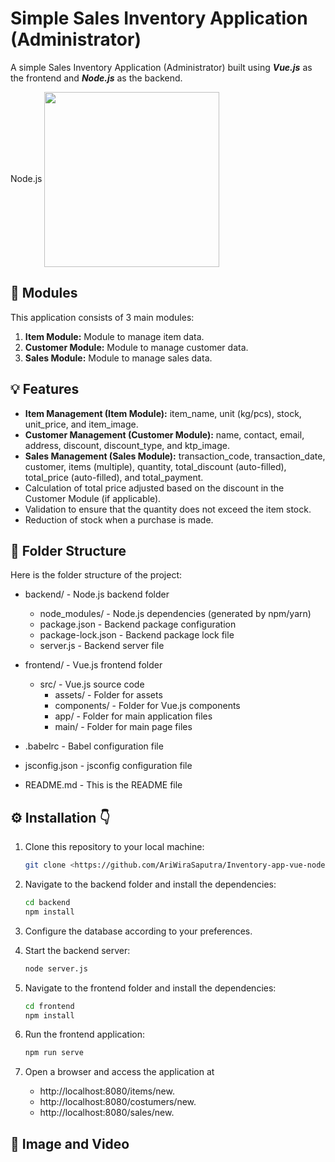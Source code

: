 # Simple Sales Inventory Application (Administrator)

A simple Sales Inventory Application (Administrator) built using _**Vue.js**_ as the frontend and _**Node.js**_ as the backend.
  <p align="left"> Node.js <img align="center" width="280" <img src="./icons/NodeJS-Dark.svg" width="48"></p>
  
## 🚩 Modules

This application consists of 3 main modules:
1. **Item Module:** Module to manage item data.
2. **Customer Module:** Module to manage customer data.
3. **Sales Module:** Module to manage sales data.

## 💡 Features

- **Item Management (Item Module):** item_name, unit (kg/pcs), stock, unit_price, and item_image.
- **Customer Management (Customer Module):** name, contact, email, address, discount, discount_type, and ktp_image.
- **Sales Management (Sales Module):** transaction_code, transaction_date, customer, items (multiple), quantity, total_discount (auto-filled), total_price (auto-filled), and total_payment.
- Calculation of total price adjusted based on the discount in the Customer Module (if applicable).
- Validation to ensure that the quantity does not exceed the item stock.
- Reduction of stock when a purchase is made.

## 🔖 Folder Structure

Here is the folder structure of the project:

- backend/ - Node.js backend folder
  - node_modules/ - Node.js dependencies (generated by npm/yarn)
  - package.json - Backend package configuration
  - package-lock.json - Backend package lock file
  - server.js - Backend server file

- frontend/ - Vue.js frontend folder
  - src/ - Vue.js source code
    - assets/ - Folder for assets
    - components/ - Folder for Vue.js components
    - app/ - Folder for main application files
    - main/ - Folder for main page files
    
- .babelrc - Babel configuration file
- jsconfig.json - jsconfig configuration file
- README.md - This is the README file

## ⚙️ Installation 👇

1. Clone this repository to your local machine:

    ```sh 
    git clone <https://github.com/AriWiraSaputra/Inventory-app-vue-node.js.git>
    ```
2. Navigate to the backend folder and install the dependencies:
 
    ```sh 
    cd backend
    npm install
    ```
3. Configure the database according to your preferences.
4. Start the backend server:
    
    ```sh 
    node server.js
    ```
5. Navigate to the frontend folder and install the dependencies:
    
    ```sh
    cd frontend
    npm install
    ```
6. Run the frontend application:
    
    ```sh
    npm run serve
    ```
 7. Open a browser and access the application at 
    - http://localhost:8080/items/new.
    - http://localhost:8080/costumers/new.
    - http://localhost:8080/sales/new.
    
## 💞 Image and Video 












